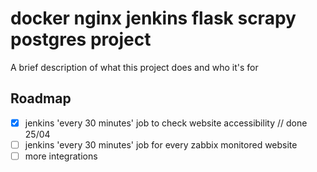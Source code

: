 
# docker nginx jenkins flask scrapy postgres project

A brief description of what this project does and who it's for





## Roadmap

- [x] jenkins 'every 30 minutes' job to check website accessibility // done 25/04
- [ ] jenkins 'every 30 minutes' job for every zabbix monitored website
- [ ] more integrations
